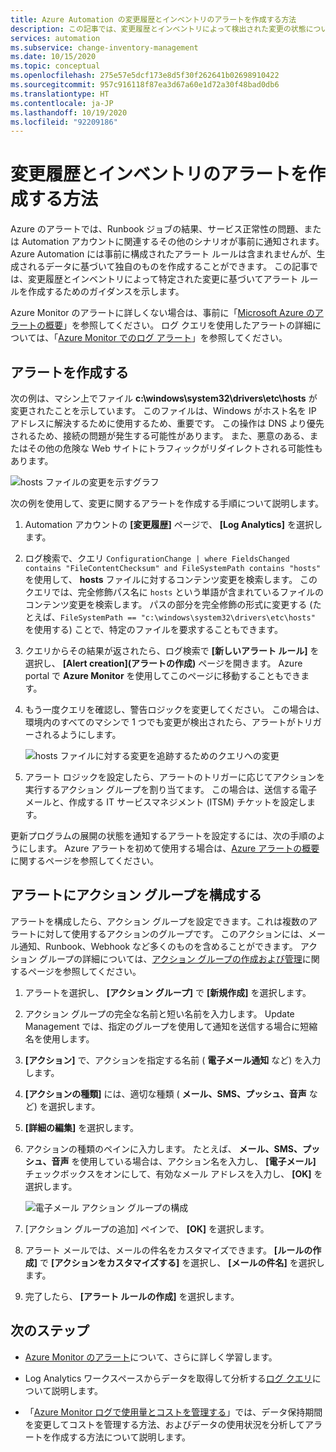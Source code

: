 ```yaml
---
title: Azure Automation の変更履歴とインベントリのアラートを作成する方法
description: この記事では、変更履歴とインベントリによって検出された変更の状態について通知するように Azure アラートを構成する方法について説明します。
services: automation
ms.subservice: change-inventory-management
ms.date: 10/15/2020
ms.topic: conceptual
ms.openlocfilehash: 275e57e5dcf173e8d5f30f262641b02698910422
ms.sourcegitcommit: 957c916118f87ea3d67a60e1d72a30f48bad0db6
ms.translationtype: HT
ms.contentlocale: ja-JP
ms.lasthandoff: 10/19/2020
ms.locfileid: "92209186"
---
```

# <a name="how-to-create-alerts-for-change-tracking-and-inventory"></a>変更履歴とインベントリのアラートを作成する方法

Azure のアラートでは、Runbook ジョブの結果、サービス正常性の問題、または Automation アカウントに関連するその他のシナリオが事前に通知されます。 Azure Automation には事前に構成されたアラート ルールは含まれませんが、生成されるデータに基づいて独自のものを作成することができます。 この記事では、変更履歴とインベントリによって特定された変更に基づいてアラート ルールを作成するためのガイダンスを示します。

Azure Monitor のアラートに詳しくない場合は、事前に「[Microsoft Azure のアラートの概要](../../azure-monitor/platform/alerts-overview.md)」を参照してください。 ログ クエリを使用したアラートの詳細については、「[Azure Monitor でのログ アラート](../../azure-monitor/platform/alerts-unified-log.md)」を参照してください。

## <a name="create-alert"></a>アラートを作成する

次の例は、マシン上でファイル **c:\windows\system32\drivers\etc\hosts** が変更されたことを示しています。 このファイルは、Windows がホスト名を IP アドレスに解決するために使用するため、重要です。 この操作は DNS より優先されるため、接続の問題が発生する可能性があります。 また、悪意のある、またはその他の危険な Web サイトにトラフィックがリダイレクトされる可能性もあります。

![hosts ファイルの変更を示すグラフ](./media/configure-alerts/changes.png)

次の例を使用して、変更に関するアラートを作成する手順について説明します。

1. Automation アカウントの **[変更履歴]** ページで、 **[Log Analytics]** を選択します。

2. ログ検索で、クエリ `ConfigurationChange | where FieldsChanged contains "FileContentChecksum" and FileSystemPath contains "hosts"` を使用して、 **hosts** ファイルに対するコンテンツ変更を検索します。 このクエリでは、完全修飾パス名に `hosts` という単語が含まれているファイルのコンテンツ変更を検索します。 パスの部分を完全修飾の形式に変更する (たとえば、`FileSystemPath == "c:\windows\system32\drivers\etc\hosts"` を使用する) ことで、特定のファイルを要求することもできます。

3. クエリからその結果が返されたら、ログ検索で **[新しいアラート ルール]** を選択し、 **[Alert creation]\(アラートの作成\)** ページを開きます。 Azure portal で **Azure Monitor** を使用してこのページに移動することもできます。

4. もう一度クエリを確認し、警告ロジックを変更してください。 この場合は、環境内のすべてのマシンで 1 つでも変更が検出されたら、アラートがトリガーされるようにします。

    ![hosts ファイルに対する変更を追跡するためのクエリへの変更](./media/configure-alerts/change-query.png)

5. アラート ロジックを設定したら、アラートのトリガーに応じてアクションを実行するアクション グループを割り当てます。 この場合は、送信する電子メールと、作成する IT サービスマネジメント (ITSM) チケットを設定します。

更新プログラムの展開の状態を通知するアラートを設定するには、次の手順のようにします。 Azure アラートを初めて使用する場合は、[Azure アラートの概要](../../azure-monitor/platform/alerts-overview.md)に関するページを参照してください。

## <a name="configure-action-groups-for-your-alerts"></a>アラートにアクション グループを構成する

アラートを構成したら、アクション グループを設定できます。これは複数のアラートに対して使用するアクションのグループです。 このアクションには、メール通知、Runbook、Webhook など多くのものを含めることができます。 アクション グループの詳細については、[アクション グループの作成および管理](../../azure-monitor/platform/action-groups.md)に関するページを参照してください。

1. アラートを選択し、 **[アクション グループ]** で **[新規作成]** を選択します。

2. アクション グループの完全な名前と短い名前を入力します。 Update Management では、指定のグループを使用して通知を送信する場合に短縮名を使用します。

3. **[アクション]** で、アクションを指定する名前 ( **電子メール通知** など) を入力します。

4. **[アクションの種類]** には、適切な種類 ( **メール、SMS、プッシュ、音声** など) を選択します。

5. **[詳細の編集]** を選択します。

6. アクションの種類のペインに入力します。 たとえば、 **メール、SMS、プッシュ、音声** を使用している場合は、アクション名を入力し、 **[電子メール]** チェックボックスをオンにして、有効なメール アドレスを入力し、 **[OK]** を選択します。

    ![電子メール アクション グループの構成](./media/configure-alerts/configure-email-action-group.png)

7. [アクション グループの追加] ペインで、 **[OK]** を選択します。

8. アラート メールでは、メールの件名をカスタマイズできます。 **[ルールの作成]** で **[アクションをカスタマイズする]** を選択し、 **[メールの件名]** を選択します。

9. 完了したら、 **[アラート ルールの作成]** を選択します。

## <a name="next-steps"></a>次のステップ

* [Azure Monitor のアラート](../../azure-monitor/platform/alerts-overview.md)について、さらに詳しく学習します。

* Log Analytics ワークスペースからデータを取得して分析する[ログ クエリ](../../azure-monitor/log-query/log-query-overview.md)について説明します。

* 「[Azure Monitor ログで使用量とコストを管理する](../../azure-monitor/platform/manage-cost-storage.md)」では、データ保持期間を変更してコストを管理する方法、およびデータの使用状況を分析してアラートを作成する方法について説明します。